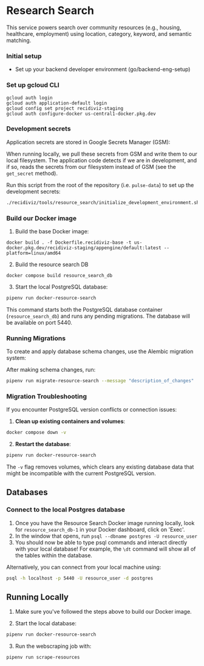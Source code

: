 # Research Search

This service powers search over community resources (e.g., housing, healthcare, employment) using location, category, keyword, and semantic matching. 


### Initial setup

- Set up your backend developer environment (go/backend-eng-setup)

### Set up gcloud CLI

```
gcloud auth login
gcloud auth application-default login
gcloud config set project recidiviz-staging
gcloud auth configure-docker us-central1-docker.pkg.dev
```

### Development secrets

Application secrets are stored in Google Secrets Manager (GSM):

When running locally, we pull these secrets from GSM and write them to our local filesystem. The application code detects if we are in development, and if so, reads the secrets from our filesystem instead of GSM (see the `get_secret` method).

Run this script from the root of the repository (i.e. `pulse-data`) to set up the development secrets:

```bash
./recidiviz/tools/resource_search/initialize_development_environment.sh
```

### Build our Docker image

1. Build the base Docker image:

```
docker build . -f Dockerfile.recidiviz-base -t us-docker.pkg.dev/recidiviz-staging/appengine/default:latest --platform=linux/amd64
```

2. Build the resource search DB
```
docker compose build resource_search_db
```

3. Start the local PostgreSQL database:

```bash
pipenv run docker-resource-search
```

This command starts both the PostgreSQL database container (`resource_search_db`) and runs any pending migrations. The database will be available on port 5440.

### Running Migrations

To create and apply database schema changes, use the Alembic migration system:

After making schema changes, run:
```bash
pipenv run migrate-resource-search --message "description_of_changes"
```

### Migration Troubleshooting

If you encounter PostgreSQL version conflicts or connection issues:

1. **Clean up existing containers and volumes**:
```bash
docker compose down -v
```

2. **Restart the database**:
```bash
pipenv run docker-resource-search
```

The `-v` flag removes volumes, which clears any existing database data that might be incompatible with the current PostgreSQL version.

## Databases

### Connect to the local Postgres database

1. Once you have the Resource Search Docker image running locally, look for `resource_search_db-1` in your Docker dashboard, click on 'Exec'.
2. In the window that opens, run `psql --dbname postgres -U resource_user`
3. You should now be able to type psql commands and interact directly with your local database! For example, the `\dt` command will show all of the tables within the database.

Alternatively, you can connect from your local machine using:
```bash
psql -h localhost -p 5440 -U resource_user -d postgres
```

## Running Locally

1. Make sure you've followed the steps above to build our Docker image.

2. Start the local database:

```bash
pipenv run docker-resource-search
```

3. Run the webscraping job with:

```bash
pipenv run scrape-resources
```
